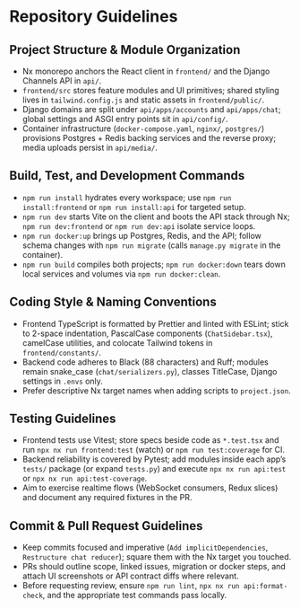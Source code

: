 # Repository Guidelines

## Project Structure & Module Organization
- Nx monorepo anchors the React client in `frontend/` and the Django Channels API in `api/`.
- `frontend/src` stores feature modules and UI primitives; shared styling lives in `tailwind.config.js` and static assets in `frontend/public/`.
- Django domains are split under `api/apps/accounts` and `api/apps/chat`; global settings and ASGI entry points sit in `api/config/`.
- Container infrastructure (`docker-compose.yaml`, `nginx/`, `postgres/`) provisions Postgres + Redis backing services and the reverse proxy; media uploads persist in `api/media/`.

## Build, Test, and Development Commands
- `npm run install` hydrates every workspace; use `npm run install:frontend` or `npm run install:api` for targeted setup.
- `npm run dev` starts Vite on the client and boots the API stack through Nx; `npm run dev:frontend` or `npm run dev:api` isolate service loops.
- `npm run docker:up` brings up Postgres, Redis, and the API; follow schema changes with `npm run migrate` (calls `manage.py migrate` in the container).
- `npm run build` compiles both projects; `npm run docker:down` tears down local services and volumes via `npm run docker:clean`.

## Coding Style & Naming Conventions
- Frontend TypeScript is formatted by Prettier and linted with ESLint; stick to 2-space indentation, PascalCase components (`ChatSidebar.tsx`), camelCase utilities, and colocate Tailwind tokens in `frontend/constants/`.
- Backend code adheres to Black (88 characters) and Ruff; modules remain snake_case (`chat/serializers.py`), classes TitleCase, Django settings in `.envs` only.
- Prefer descriptive Nx target names when adding scripts to `project.json`.

## Testing Guidelines
- Frontend tests use Vitest; store specs beside code as `*.test.tsx` and run `npx nx run frontend:test` (watch) or `npm run test:coverage` for CI.
- Backend reliability is covered by Pytest; add modules inside each app’s `tests/` package (or expand `tests.py`) and execute `npx nx run api:test` or `npx nx run api:test-coverage`.
- Aim to exercise realtime flows (WebSocket consumers, Redux slices) and document any required fixtures in the PR.

## Commit & Pull Request Guidelines
- Keep commits focused and imperative (`Add implicitDependencies`, `Restructure chat reducer`); square them with the Nx target you touched.
- PRs should outline scope, linked issues, migration or docker steps, and attach UI screenshots or API contract diffs where relevant.
- Before requesting review, ensure `npm run lint`, `npx nx run api:format-check`, and the appropriate test commands pass locally.
